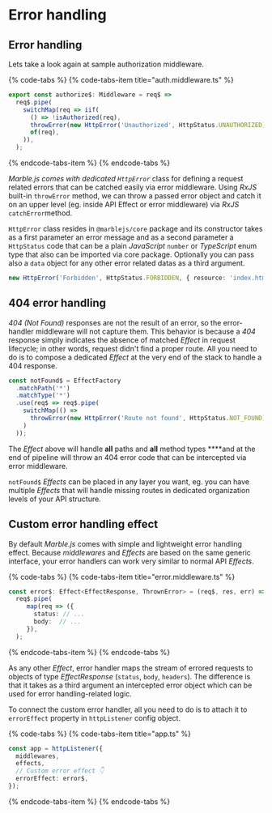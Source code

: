 # Error handling

## Error handling

Lets take a look again at sample authorization middleware.

{% code-tabs %}
{% code-tabs-item title="auth.middleware.ts" %}
```typescript
export const authorize$: Middleware = req$ =>
  req$.pipe(
    switchMap(req => iif(
      () => !isAuthorized(req),
      throwError(new HttpError('Unauthorized', HttpStatus.UNAUTHORIZED)),
      of(req),
    )),
  );
```
{% endcode-tabs-item %}
{% endcode-tabs %}

_Marble.js comes with dedicated `HttpError`_ class for defining a request related errors that can be catched easily via error middleware. Using _RxJS_ built-in `throwError` method, we can throw a passed error object and catch it on an upper level \(eg. inside API Effect or error middleware\) via _RxJS_ `catchError`method.

`HttpError` class resides in `@marblejs/core` package and its constructor takes as a first parameter an error message and as a second parameter a `HttpStatus` code that can be a plain _JavaScript_ `number` or _TypeScript_ enum type that also can be imported via core package. Optionally you can pass also a `data` object for any other error related datas as a third argument.

```typescript
new HttpError('Forbidden', HttpStatus.FORBIDDEN, { resource: 'index.html' });
```

## 404 error handling

_404 \(Not Found\)_ responses are not the result of an error, so the error-handler middleware will not capture them. This behavior is because a _404_ response simply indicates the absence of matched _Effect_ in request lifecycle; in other words, request didn't find a proper route. All you need to do is to compose a dedicated _Effect_ at the very end of the stack to handle a 404 response.

```typescript
const notFound$ = EffectFactory
  .matchPath('*')
  .matchType('*')
  .use(req$ => req$.pipe(
    switchMap(() =>
      throwError(new HttpError('Route not found', HttpStatus.NOT_FOUND))
    )
  ));
```

The _Effect_ above will handle **all** paths and **all** method types ****and at the end of pipeline will throw an 404 error code that can be intercepted via error middleware.

`notFound$` _Effects_ can be placed in any layer you want, eg. you can have multiple _Effects_ that will handle missing routes in dedicated organization levels of your API structure.

## Custom error handling effect

By default _Marble.js_ comes with simple and lightweight error handling effect. Because _middlewares_ and _Effects_ are based on the same generic interface, your error handlers can work very similar to normal API _Effects_.

{% code-tabs %}
{% code-tabs-item title="error.middleware.ts" %}
```typescript
const error$: Effect<EffectResponse, ThrownError> = (req$, res, err) =>
  req$.pipe(
     map(req => ({
       status: // ...
       body:  // ...
     }),
  );
```
{% endcode-tabs-item %}
{% endcode-tabs %}

As any other _Effect_, error handler maps the stream of errored requests to objects of type _EffectResponse_ \(`status`, `body`, `headers`\). The difference is that it takes as a third argument an intercepted error object which can be used for error handling-related logic.

To connect the custom error handler, all you need to do is to attach it to `errorEffect` property in `httpListener` config object.

{% code-tabs %}
{% code-tabs-item title="app.ts" %}
```typescript
const app = httpListener({
  middlewares,
  effects,
  // Custom error effect 👇
  errorEffect: error$,
});
```
{% endcode-tabs-item %}
{% endcode-tabs %}



